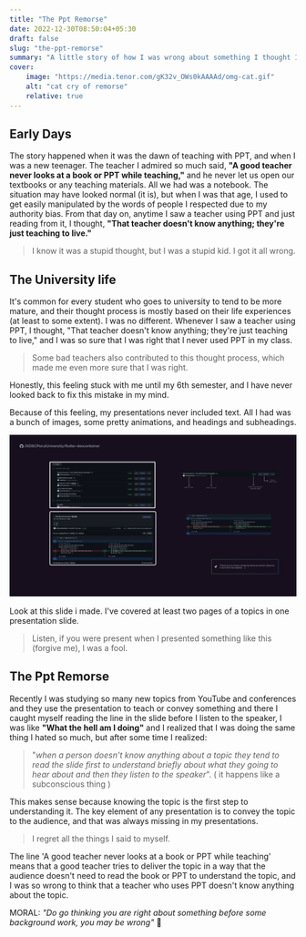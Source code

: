 ```yaml
---
title: "The Ppt Remorse"
date: 2022-12-30T08:50:04+05:30
draft: false
slug: "the-ppt-remorse"
summary: "A little story of how I was wrong about something I thought I was right about."
cover:
    image: "https://media.tenor.com/gK32v_OWs0kAAAAd/omg-cat.gif"
    alt: "cat cry of remorse"
    relative: true
---
```


## Early Days

The story happened when it was the dawn of teaching with PPT, and when I was a new teenager. The teacher I admired so much said, **"A good teacher never looks at a book or PPT while teaching,"** and he never let us open our textbooks or any teaching materials. All we had was a notebook.
The situation may have looked normal (it is), but when I was that age,  I used to get easily manipulated by the words of people I respected due to my authority bias. From that day on, anytime I saw a teacher using PPT and just reading from it, I thought, **"That teacher doesn't know anything; they're just teaching to live."**

> I know it was a stupid thought, but I was a stupid kid. I got it all wrong.

## The University life

It's common for every student who goes to university to tend to be more mature, and their thought process is mostly based on their life experiences (at least to some extent). I was no different. Whenever I saw a teacher using PPT, I thought, "That teacher doesn't know anything; they're just teaching to live," and I was so sure that I was right that I never used PPT in my class.

> Some bad teachers also contributed to this thought process, which made me even more sure that I was right.

Honestly, this feeling stuck with me until my 6th semester, and I have never looked back to fix this mistake in my mind.

Because of this feeling, my presentations never included text. All I had was a bunch of images, some pretty animations, and headings and subheadings.

![ppt](images/ppt.png)

Look at this slide i made. I've covered at least two pages of a topics in one presentation slide.

> Listen, if you were present when I presented something like this (forgive me), I was a fool.

## The Ppt Remorse

Recently I was studying so many new topics from YouTube and conferences and they use the presentation to teach or convey something and there I caught myself reading the line in the slide before I listen to the speaker, I was like **"What the hell am I doing"** and I realized that I was doing the same thing I hated so much, but after some time I realized:

> "_when a person doesn't know anything about a topic they tend to read the slide first to understand briefly about what they going to hear about and then they listen to the speaker_". ( it happens like a subconscious thing )

This makes sense because knowing the topic is the first step to understanding it. The key element of any presentation is to convey the topic to the audience, and that was always missing in my presentations.

> I regret all the things I said to myself.

The line 'A good teacher never looks at a book or PPT while teaching' means that a good teacher tries to deliver the topic in a way that the audience doesn't need to read the book or PPT to understand the topic, and I was so wrong to think that a teacher who uses PPT doesn't know anything about the topic.

MORAL: _"Do go thinking you are right about something before some background work, you may be wrong"_ 🫠
